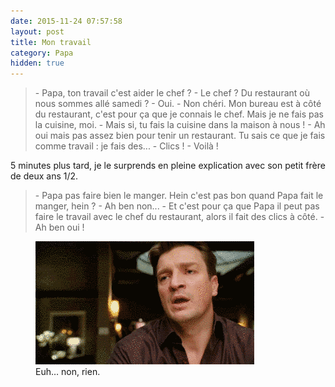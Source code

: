 ```yaml
---
date: 2015-11-24 07:57:58
layout: post
title: Mon travail
category: Papa
hidden: true
---
```


> \- Papa, ton travail c'est aider le chef ?
> \- Le chef ? Du restaurant où nous sommes allé samedi ?
> \- Oui.
> \- Non chéri. Mon bureau est à côté du restaurant, c'est pour ça que je connais le chef. Mais je ne fais pas la cuisine, moi.
> \- Mais si, tu fais la cuisine dans la maison à nous !
> \- Ah oui mais pas assez bien pour tenir un restaurant. Tu sais ce que je fais comme travail : je fais des...
> \- Clics !
> \- Voilà !

5 minutes plus tard, je le surprends en pleine explication avec son petit frère de deux ans 1/2.

> \- Papa pas faire bien le manger. Hein c'est pas bon quand Papa fait le manger, hein ?
> \- Ah ben non...
> \- Et c'est pour ça que Papa il peut pas faire le travail avec le chef du restaurant, alors il fait des clics à côté.
> \- Ah ben oui !

<figure>
  <img src="/assets/images/papa/2015-11-24/1.gif" alt="Gif animé présentant Mal, le héros de la série Firefly en train d'hésiter à intervenir dans une conversation" />
  <figcaption>Euh… non, rien.</figcaption>
</figure>
